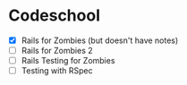# Codeschool

- [x] Rails for Zombies (but doesn't have notes)
- [  ] Rails for Zombies 2
- [  ] Rails Testing for Zombies
- [  ] Testing with RSpec
